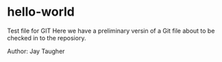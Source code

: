 # hello-world
Test file for GIT
Here we have a preliminary versin of a Git file about to be checked in to the reposiory.

Author: Jay Taugher

